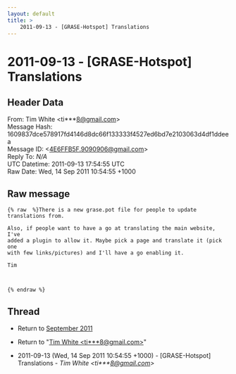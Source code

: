 ```yaml
---
layout: default
title: >
    2011-09-13 - [GRASE-Hotspot] Translations
---
```


# 2011-09-13 - [GRASE-Hotspot] Translations

## Header Data

From: Tim White \<ti***8@gmail.com\><br>
Message Hash: 1609837dce578917fd4146d8dc66f133333f4527ed6bd7e2103063d4df1ddeea<br>
Message ID: \<4E6FFB5F.9090906@gmail.com\><br>
Reply To: _N/A_<br>
UTC Datetime: 2011-09-13 17:54:55 UTC<br>
Raw Date: Wed, 14 Sep 2011 10:54:55 +1000<br>

## Raw message

```
{% raw  %}There is a new grase.pot file for people to update translations from.

Also, if people want to have a go at translating the main website, I've 
added a plugin to allow it. Maybe pick a page and translate it (pick one 
with few links/pictures) and I'll have a go enabling it.

Tim



{% endraw %}
```

## Thread

+ Return to [September 2011](/archive/2011/09)

+ Return to "[Tim White <ti***8<span>@</span>gmail.com>](/authors/ti___8_at_gmail_com)"

+ 2011-09-13 (Wed, 14 Sep 2011 10:54:55 +1000) - [GRASE-Hotspot] Translations - _Tim White \<ti***8@gmail.com\>_

